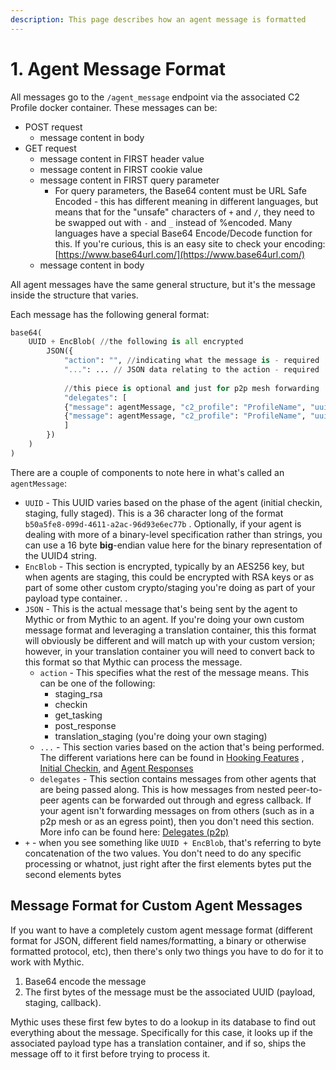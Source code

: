 ```yaml
---
description: This page describes how an agent message is formatted
---
```


# 1. Agent Message Format

All messages go to the `/agent_message` endpoint via the associated C2 Profile docker container. These messages can be:

* POST request
  * message content in body
* GET request
  * message content in FIRST header value
  * message content in FIRST cookie value
  * message content in FIRST query parameter
    * For query parameters, the Base64 content must be URL Safe Encoded - this has different meaning in different languages, but means that for the "unsafe" characters of `+` and `/`, they need to be swapped out with `-` and `_` instead of %encoded. Many languages have a special Base64 Encode/Decode function for this. If you're curious, this is an easy site to check your encoding: [https://www.base64url.com/](https://www.base64url.com/)
  * message content in body

All agent messages have the same general structure, but it's the message inside the structure that varies.

Each message has the following general format:

```python
base64(
	UUID + EncBlob( //the following is all encrypted
		JSON({
			"action": "", //indicating what the message is - required
			"...": ... // JSON data relating to the action - required
			
			//this piece is optional and just for p2p mesh forwarding
			"delegates": [
			{"message": agentMessage, "c2_profile": "ProfileName", "uuid": "uuid here"},
			{"message": agentMessage, "c2_profile": "ProfileName", "uuid": "uuid here"}
			]
		})
	)
)
```

There are a couple of components to note here in what's called an `agentMessage`:

* `UUID` - This UUID varies based on the phase of the agent (initial checkin, staging, fully staged). This is a 36 character long of the format `b50a5fe8-099d-4611-a2ac-96d93e6ec77b` . Optionally, if your agent is dealing with more of a binary-level specification rather than strings, you can use a 16 byte **big**-endian value here for the binary representation of the UUID4 string.
* `EncBlob` - This section is encrypted, typically by an AES256 key, but when agents are staging, this could be encrypted with RSA keys or as part of some other custom crypto/staging you're doing as part of your payload type container. .
* `JSON` - This is the actual message that's being sent by the agent to Mythic or from Mythic to an agent. If you're doing your own custom message format and leveraging a translation container, this this format will obviously be different and will match up with your custom version; however, in your translation container you will need to convert back to this format so that Mythic can process the message.
  * `action` - This specifies what the rest of the message means. This can be one of the following:
    * staging\_rsa
    * checkin
    * get\_tasking
    * post\_response
    * translation\_staging (you're doing your own staging)
  * `...` - This section varies based on the action that's being performed. The different variations here can be found in [Hooking Features](../../hooking-features/) , [Initial Checkin](initial-checkin.md), and [Agent Responses](action\_get\_tasking.md)
  * `delegates` - This section contains messages from other agents that are being passed along. This is how messages from nested peer-to-peer agents can be forwarded out through and egress callback. If your agent isn't forwarding messages on from others (such as in a p2p mesh or as an egress point), then you don't need this section. More info can be found here: [Delegates (p2p)](delegates.md)
* `+` - when you see something like `UUID + EncBlob`, that's referring to byte concatenation of the two values. You don't need to do any specific processing or whatnot, just right after the first elements bytes put the second elements bytes

## Message Format for Custom Agent Messages

If you want to have a completely custom agent message format (different format for JSON, different field names/formatting, a binary or otherwise formatted protocol, etc), then there's only two things you have to do for it to work with Mythic.

1. Base64 encode the message
2. The first bytes of the message must be the associated UUID (payload, staging, callback).

Mythic uses these first few bytes to do a lookup in its database to find out everything about the message. Specifically for this case, it looks up if the associated payload type has a translation container, and if so, ships the message off to it first before trying to process it.
